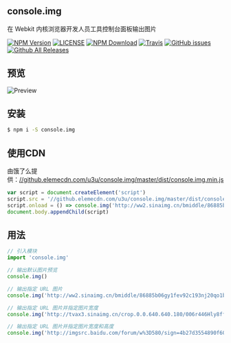## console.img 
在 Webkit 内核浏览器开发人员工具控制台面板输出图片

[![NPM Version](https://img.shields.io/npm/v/console.img.svg)](https://www.npmjs.com/package/console.img)
[![LICENSE](https://img.shields.io/npm/l/console.img.svg)](https://www.npmjs.com/package/console.img)
[![NPM Download](https://img.shields.io/npm/dw/console.img.svg)](https://www.npmjs.com/package/console.img)
[![Travis](https://img.shields.io/travis/u3u/console.img.svg)](https://travis-ci.org/u3u/console.img)
[![GitHub issues](https://img.shields.io/github/issues/u3u/console.img.svg)](https://github.com/u3u/console.img/issues)
[![Github All Releases](https://img.shields.io/github/downloads/u3u/console.img/total.svg)](https://github.com/u3u/console.img)

## 预览

![Preview](http://i1.piimg.com/549484/15d25b70e7deb19f.gif)

## 安装

```sh
$ npm i -S console.img
```

## 使用CDN

由饿了么提供：[//github.elemecdn.com/u3u/console.img/master/dist/console.img.min.js](//github.elemecdn.com/u3u/console.img/master/dist/console.img.min.js)

```javascript
var script = document.createElement('script')
script.src = '//github.elemecdn.com/u3u/console.img/master/dist/console.img.min.js'
script.onload = () => console.img('http://ww2.sinaimg.cn/bmiddle/86885b06gy1fev92c193nj20qo1benpd.jpg')
document.body.appendChild(script)
```

## 用法

```javascript
// 引入模块
import 'console.img'

// 输出默认图片预览
console.img()

// 输出指定 URL 图片
console.img('http://ww2.sinaimg.cn/bmiddle/86885b06gy1fev92c193nj20qo1benpd.jpg')

// 输出指定 URL 图片并指定图片宽度
console.img('http://tvax3.sinaimg.cn/crop.0.0.640.640.180/006r446Hly8ff6s4145i0j30hs0hsjs8.jpg', 100)

// 输出指定 URL 图片并指定图片宽度和高度
console.img('http://imgsrc.baidu.com/forum/w%3D580/sign=4b27d3554890f60304b09c4f0913b370/e42eb6003af33a8728f55f7ec45c10385243b5d5.jpg', 400, 200)
```

